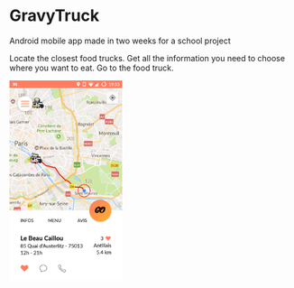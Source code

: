 # GravyTruck
Android mobile app made in two weeks for a school project

Locate the closest food trucks. 
Get all the information you need to choose where you want to eat.
Go to the food truck.

<img src="screenshots/maps.png" width="200">
